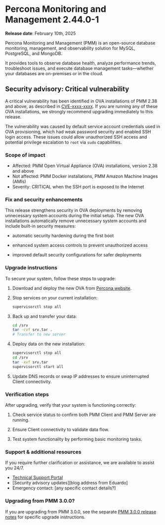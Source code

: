 # Percona Monitoring and Management 2.44.0-1

**Release date**: February 10th, 2025                                                                            

Percona Monitoring and Management (PMM) is an open-source database monitoring, management, and observability solution for MySQL, PostgreSQL, and MongoDB. 

It provides tools to observe database health, analyze performance trends, troubleshoot issues, and execute database management tasks—whether your databases are on-premises or in the cloud.


## Security advisory: Critical vulnerability

A critical vulnerability has been identified in OVA installations of PMM 2.38 and above, as described in [CVE-xxxx-xxxx](https://cve.mitre.org/cgi-bin/cvename.cgi?name=xxxx-xxxx). If you are running any of these OVA installations, we strongly recommend upgrading immediately to this release.

The vulnerability was caused by default service account credentials used in OVA provisioning, which had weak password security and enabled SSH login access. 
These issues could allow unauthorized SSH access and potential privilege escalation to `root` via `sudo` capabilities.

### Scope of impact
- Affected: PMM Open Virtual Appliance (OVA) installations, version 2.38 and above
- Not affected: PMM Docker installations, PMM Amazon Machine Images (AMIs)
- Severity: CRITICAL when the SSH port is exposed to the Internet

### Fix and security enhancements 

This release strengthens security in OVA deployments by removing unnecessary system accounts during the initial setup. The new OVA installations automatically remove unnecessary system accounts and include built-in security measures:

- automatic security hardening during the first boot

- enhanced system access controls to prevent unauthorized access

- improved default security configurations for safer deployments

### Upgrade instructions

To secure your system, follow these steps to upgrade:

1. Download and deploy the new OVA from [Percona website](https://www.percona.com/downloads).
2. Stop services on your current installation: 
    ```sh 
    supervisorctl stop all
    ```
3. Back up and transfer your data:
    ```sh
    cd /srv
    tar -cvf srv.tar .
    # Transfer to new server
    ```

4. Deploy data on the new installation:
    ```sh
    supervisorctl stop all
    cd /srv
    tar -xvf srv.tar
    supervisorctl start all
    ```
5. Update DNS records or swap IP addresses to ensure uninterrupted Client connectivity.

### Verification steps

After upgrading, verify that your system is functioning correctly:

1. Check service status to confirm both PMM Client and PMM Server are running.

2. Ensure Client connectivity to validate data flow.

3. Test system functionality by performing basic monitoring tasks.

### Support & additional resources
If you require further clarification or assistance, we are available to assist you 24/7.
 
 - [Technical Support Portal](https://my.percona.com)
 - [Security advisory updates][blog address from Eduardo]
 - Emergency contact: [any specific contact details?]

### Upgrading from PMM 3.0.0?
If you are upgrading from PMM 3.0.0, see the separate [PMM 3.0.0 release notes](https://docs.percona.com/percona-monitoring-and-management/3/release-notes/3.0.0.1.html) for specific upgrade instructions.